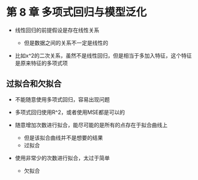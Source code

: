 # 第 8 章 多项式回归与模型泛化

- 线性回归的前提假设是存在线性关系
  - 但是数据之间的关系不一定是线性的

- 比如x^2的二次关系，虽然不是线性回归，但是相当于多加入特征，这个特征是原来特征的多项式项

## 过拟合和欠拟合

- 不能随意使用多项式回归，容易出现问题

- 多项式回归使用R^2，或者使用MSE都是可以的

- 随意增加次数进行拟合，能尽可能的是所有的点存在于拟合曲线上
  - 但是该拟合曲线并不是想要的结果
  - 过拟合

- 使用非常少的次数进行拟合，太过于简单
  - 欠拟合
